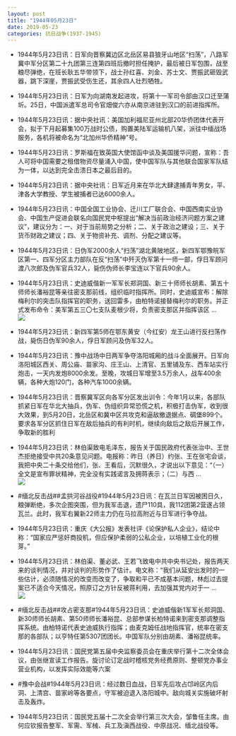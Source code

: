 ```yaml
---
layout: post
title: "1944年05月23日"
date: 2019-05-23
categories: 抗日战争(1937-1945)
---
```


<meta name="referrer" content="no-referrer" />

- 1944年5月23日讯：日军向晋察冀边区北岳区易县狼牙山地区“扫荡”，八路军冀中军分区第二十九团第三连第四班后撤时担任掩护，最后被日军包围，战至粮尽弹绝，在班长耿五华带领下，战士孙红喜、刘金、苏士文、贾振武砸毁武器，跳下深崖，贾振武受伤生还，其余四人壮烈牺牲。 

- 1944年5月23日讯：日军为向湖南发起进攻，将第十一军司令部由汉口迁至蒲圻。25日，中国派遣军总司令官畑俊六亦从南京进驻到汉口的前进指挥所。 

- 1944年5月23日讯：据中央社讯：美国加利福尼亚州北部20华侨团体代表开会，拟于下月起募集100万战时公债，购置美陆军运输机八架，派往中缅战场服务，各机将被命名为“北加州华侨精神”号。 

- 1944年5月23日讯：罗斯福在致英国大使馆函中谈及美国援华问题，宣称：吾人可将中国需要之租借物资尽量涌入中国，使中国军队与其他联合国家军队结为一体，以达到完全击溃日本之最后目的。 

- 1944年5月23日讯：据中央社讯：日军近月来在华北大肆逮捕青年男女，平、津各大学教授、学生被捕者已达6000余人。 

- 1944年5月23日讯：中国全国工业协会、迁川工厂联合会、中国西南实业协会、中国生产促进会联名向国民党中枢提出“解决当前政治经济问题方案之建议”，建议分为：一、对于当前局势之分析；二、关于政治之建设；三、关于货币财政之建议；四、关于物资补充、调剂、分配之建议等。 

- 1944年5月23日讯：日伪军2000余人“扫荡”湖北黄陂地区，新四军鄂豫皖军区第一、四军分区主力部队在反“扫荡”中歼灭伪军第十一师一部，俘日军顾问渡八次郎及伪军官兵32人，毙伤伪师长李宝连以下官兵90余人。 

- 1944年5月23日讯：史迪威偕新一军军长郑洞国、新三十师师长胡素、第五十师师长潘裕昆等亲往密支那前线，组织临时指挥所。同时，史迪威宣布：解除梅利尔的突击队指挥官的职务，送回雷多，由柏特诺接替梅利尔的职务。并正式发布命令：美军第五三〇七支队麦根少将，负责密支那区并指挥该区 ... <br/><img src="https://wx2.sinaimg.cn/large/aca367d8ly1g3b6tx3ejrj20c80bxwem.jpg" />

- 1944年5月23日讯：新四军第5师在鄂东黄安（今红安）龙王山进行反扫荡作战，毙伤日伪军90余人，俘日军顾问及伪军32人。 

- 1944年5月23日讯：豫中战场中日两军争夺洛阳城厢的战斗全面展开。日军向洛阳城区西关、周公庙、苗家沟、庄王山、上清官、五里铺及东、西车站实行炮击，一天内发炮8000余发。至晚，攻城日军增至3.5万余人，战车400余辆，各种大炮120门，各种汽车1000余辆。 

- 1944年5月23日讯：晋察冀军区向各军分区发出训令：今年1月以来，各部队抓紧日军在华北大抽兵，伪军、伪组织异常恐慌之机，积极打击伪军，收到很大效果，到5月20日，北岳区和冀中区共攻克和逼敌撤退据点、碉堡899个。要求各军分区抓住日军在敌后抽兵的有利时机，继续向敌后之敌后开展工作，争取新的胜利 

- 1944年5月23日讯：林伯渠致电毛泽东，报告关于国民政府代表张治中、王世杰拒绝接受中共20条意见问题。电报称：昨日（养日）约张、王在张宅会谈，我把中央二十条交给他们，张、王看后，沉默很久，才说出以下意见：“（一）全文是宣布罪状精神，完全没有实践诺言及拥蒋表示；（二）与西 ... <br/><img src="https://wx1.sinaimg.cn/large/aca367d8ly1g3b3d23tlbj20c80mmq3g.jpg" />

- #缅北反击战##孟拱河谷战役#1944年5月23日讯：在瓦兰日军因被困日久，粮弹断绝，多次企图突围，但为我军击退，遗尸110具，我112团第2营遂占领瓦兰。此时，我军右翼新22师主力仍在马拉高附近与日军进行争夺战。 

- 1944年5月23日讯：重庆《大公报》发表社评《论保护私人企业》，结论中称：“国家应严惩奸商投机，但应保护柔弱的公私企业，以培植工业化的根芽。” 

- 1944年5月23日讯：林伯渠、董必武、王若飞致电中共中央书记处，报告两天来的谈判情况，并对谈判的形势作了估计。电文称：“我们从延安出发时的一些估计，必须随情况的改变而改变了，争取和平已不成基本问题，林彪过去提案已不适合今天情况，照原订之方针反被蒋利用，去加强其党内对于一 ... <br/><img src="https://wx4.sinaimg.cn/large/aca367d8ly1g3azw6aq7hj20c80cwt8v.jpg" />

- #缅北反击战##攻占密支那#1944年5月23日讯：史迪威偕新1军军长郑洞国、新30师师长胡素、第50师师长潘裕昆、总部参谋长柏特诺来到密支那调整指挥系统。由柏特诺代表史迪威执行指挥；由麦克姆任战地指挥官，统率在密支那的各部队；以亨特任第5307团团长。中国军队分别由胡素、潘裕昆统率。 

- 1944年5月23日讯：国民党第五届中央监察委员会在重庆举行第十二次全体会议，由张继宣读工作报告。旋讨论订定战时稽核党务经费原则、整顿党办事业营业机构，以发挥实际效能等六案 

- #豫中会战#1944年5月23日讯：经过数日血战，日军先后攻占邙岭区内后洞、上清宫、苗家岭等各要点，守军被迫退入洛阳城中。敌向城关实施破坏射击及轰炸。 

- 1944年5月23日讯：国民党五届十二次全会举行第三次大会，邹鲁任主席。由何应钦报告整军、军需、军械、兵工及滇西战役、中原战况、缅北战役等。 

